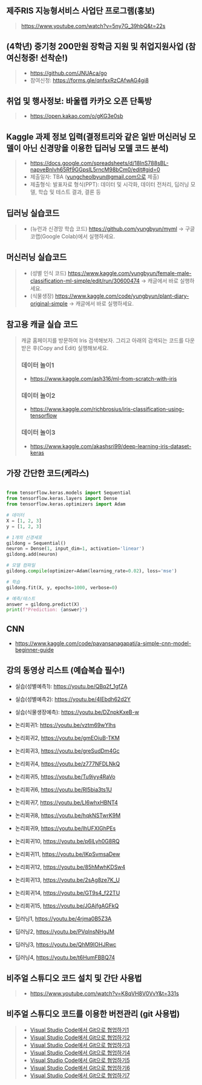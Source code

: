 ## 제주RIS 지능형서비스 사업단 프로그램(홍보)
> https://www.youtube.com/watch?v=5ny7G_39hbQ&t=22s

## (4학년) 중기청 200만원 장학금 지원 및 취업지원사업 (참여신청중! 선착순!)
> * https://github.com/JNUAca/go
> * 참여신청: https://forms.gle/qnfsxRzCAfwAG4gi8

## 취업 및 행사정보: 바울랩 카카오 오픈 단톡방
> * https://open.kakao.com/o/gKG3e0sb

## Kaggle 과제 정보 입력(결정트리와 같은 일반 머신러닝 모델이 아닌 신경망을 이용한 딥러닝 모델 코드 분석)
> * https://docs.google.com/spreadsheets/d/18InS788sBL-napveBnIvh65Rf9GGpslL5rncM98bCm0/edit#gid=0
> * 제출일자: TBA (yungcheolbyun@gmail.com으로 제출)
> * 제출형식: 발표자료 형식(PPT): 데이터 및 시각화, 데이터 전처리, 딥러닝 모델, 학습 및 테스트 결과, 결론 등

## 딥러닝 실습코드
> * (뉴런과 신경망 학습 코드) https://github.com/yungbyun/myml -> 구글 코랩(Google Colab)에서 실행하세요.

## 머신러닝 실습코드
> * (성별 인식 코드) https://www.kaggle.com/yungbyun/female-male-classification-ml-simple/edit/run/30600474 -> 캐글에서 바로 실행하세요.
> * (식물생장) https://www.kaggle.com/code/yungbyun/plant-diary-original-simple -> 캐글에서 바로 실행하세요.

## 참고용 캐글 실습 코드
> 캐글 홈페이지를 방문하여 Iris 검색해보자. 그리고 아래의 검색되는 코드를 다운받은 후(Copy and Edit) 실행해보세요.
> ### 데이터 놀이1 
> * https://www.kaggle.com/ash316/ml-from-scratch-with-iris 
> ### 데이터 놀이2 
> * https://www.kaggle.com/richbrosius/iris-classification-using-tensorflow
> ### 데이터 놀이3 
> * https://www.kaggle.com/akashsri99/deep-learning-iris-dataset-keras

## 가장 간단한 코드(케라스)
```python

from tensorflow.keras.models import Sequential
from tensorflow.keras.layers import Dense
from tensorflow.keras.optimizers import Adam

# 데이터
X = [1, 2, 3]
y = [1, 2, 3]

# 1개의 신경세포
gildong = Sequential()
neuron = Dense(1, input_dim=1, activation='linear')
gildong.add(neuron)

# 모델 컴파일
gildong.compile(optimizer=Adam(learning_rate=0.02), loss='mse')

# 학습
gildong.fit(X, y, epochs=1000, verbose=0)

# 예측/테스트
answer = gildong.predict(X)
print(f"Prediction: {answer}")

```

## CNN
* https://www.kaggle.com/code/pavansanagapati/a-simple-cnn-model-beginner-guide
  
## 강의 동영상 리스트 (예습복습 필수!)
* 실습(성별예측1): https://youtu.be/QBq2f_1gfZA 
* 실습(성별예측2): https://youtu.be/4IEbdh62d2Y
* 실습(식물생장예측): https://youtu.be/DZnpkKxeB-w
 
* 논리회귀1: https://youtu.be/vztm69wYlhs
* 논리회귀2, https://youtu.be/gmEOiuB-TKM
* 논리회귀3, https://youtu.be/greSudDm4Gc
* 논리회귀4, https://youtu.be/z777NFDLNkQ
* 논리회귀5, https://youtu.be/Tu9iyy4RaVo
* 논리회귀6, https://youtu.be/Rl5bia3ts1U
* 논리회귀7, https://youtu.be/LI6whxHBNT4
* 논리회귀8, https://youtu.be/hqkNSTwrK9M
* 논리회귀9, https://youtu.be/lhUFXIGhPEs
* 논리회귀10, https://youtu.be/p6lLyh0G8RQ
* 논리회귀11, https://youtu.be/IKpSvmsaDew
* 논리회귀12, https://youtu.be/85hMwhKDSw4
* 논리회귀13, https://youtu.be/2sAg8ze7K_U
* 논리회귀14, https://youtu.be/GT9s4_f22TU
* 논리회귀15, https://youtu.be/JGAjfgAGFkQ
* 딥러닝1, https://youtu.be/4rjma0B5Z3A
* 딥러닝2, https://youtu.be/PVqInsNHgJM
* 딥러닝3, https://youtu.be/QhM9IOHJRwc
* 딥러닝4, https://youtu.be/t6HumFBBQ74

## 비주얼 스튜디오 코드 설치 및 간단 사용법
> * https://www.youtube.com/watch?v=K8qVH8V0VvY&t=331s

## 비주얼 스튜디오 코드를 이용한 버전관리 (git 사용법)
> * [Visual Studio Code에서 Git으로 협업하기1](https://www.youtube.com/watch?v=vI8FFvQge2w)
> * [Visual Studio Code에서 Git으로 협업하기2](https://www.youtube.com/watch?v=m1Q9dXuD-O0)
> * [Visual Studio Code에서 Git으로 협업하기3](https://www.youtube.com/watch?v=srN5UchM26A&t=27s)
> * [Visual Studio Code에서 Git으로 협업하기4](https://www.youtube.com/watch?v=GfUj_ZvRppg&t=20s)
> * [Visual Studio Code에서 Git으로 협업하기5](https://www.youtube.com/watch?v=AEhPmgDdzYg&list=PLuHgQVnccGMAQvSVKdXFiOo51HUD8iQQm&index=5)
> * [Visual Studio Code에서 Git으로 협업하기6](https://www.youtube.com/watch?v=P-UNibp1FHg&list=PLuHgQVnccGMAQvSVKdXFiOo51HUD8iQQm&index=6)
> * [Visual Studio Code에서 Git으로 협업하기7](https://www.youtube.com/watch?v=yc0rxkt93MQ&list=PLuHgQVnccGMAQvSVKdXFiOo51HUD8iQQm&index=7)
